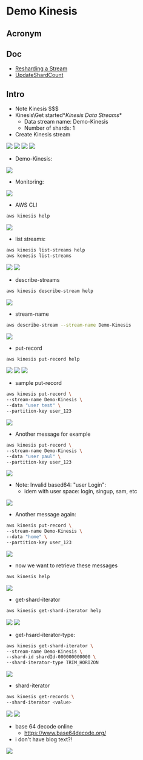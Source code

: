 # Demo Kinesis

## Acronym

## Doc
* [Resharding a Stream](https://docs.aws.amazon.com/streams/latest/dev/kinesis-using-sdk-java-resharding.html?icmpid=docs_console_unmapped)
* [UpdateShardCount](https://docs.aws.amazon.com/kinesis/latest/APIReference/API_UpdateShardCount.html?icmpid=docs_console_unmapped)

## Intro
* Note Kinesis $$$
* Kinesis\Get started\**Kinesis Data Streams**
    * Data stream name: Demo-Kinesis
    * Number of shards: 1
* Create Kinesis stream
    
    
[<img src="https://i.imgur.com/MwgzUFb.png">](https://i.imgur.com/MwgzUFb.png)
[<img src="https://i.imgur.com/ZXUfOX3.png">](https://i.imgur.com/ZXUfOX3.png)
[<img src="https://i.imgur.com/uy0VwEK.png">](https://i.imgur.com/uy0VwEK.png)
[<img src="https://i.imgur.com/MxO0sCp.png">](https://i.imgur.com/MxO0sCp.png)

* Demo-Kinesis:

[<img src="https://i.imgur.com/fJRrKFI.png">](https://i.imgur.com/fJRrKFI.png)

* Monitoring:

[<img src="https://i.imgur.com/YRN4LAm.png">](https://i.imgur.com/YRN4LAm.png)

* AWS CLI
````bash
aws kinesis help
````
[<img src="https://i.imgur.com/6Qnky7K.png">](https://i.imgur.com/6Qnky7K.png)

* list streams:
````bash
aws kinesis list-streams help
aws kenesis list-streams
````
[<img src="https://i.imgur.com/XIanTcm.png">](https://i.imgur.com/XIanTcm.png)
[<img src="https://i.imgur.com/2gEB1GK.png">](https://i.imgur.com/2gEB1GK.png)

* describe-streams
````bash
aws kinesis describe-stream help
````
[<img src="https://i.imgur.com/yhz1dSr.png">](https://i.imgur.com/yhz1dSr.png)

* stream-name
````bash
aws describe-stream --stream-name Demo-Kinesis
````
[<img src="https://i.imgur.com/D64buif.png">](https://i.imgur.com/D64buif.png)

* put-record
````bash
aws kinesis put-record help
````
[<img src="https://i.imgur.com/bkwu3Lj.png">](https://i.imgur.com/bkwu3Lj.png)
[<img src="https://i.imgur.com/3H9UNHe.png">](https://i.imgur.com/3H9UNHe.png)
[<img src="https://i.imgur.com/TLIIr2f.png">](https://i.imgur.com/TLIIr2f.png)

* sample put-record
````bash
aws kinesis put-record \
--stream-name Demo-Kinesis \
--data "user test" \
--partition-key user_123
````
[<img src="https://i.imgur.com/ZOr96GA.png">](https://i.imgur.com/ZOr96GA.png)

* Another message for example
````bash
aws kinesis put-record \
--stream-name Demo-Kinesis \
--data "user paul" \
--partition-key user_123
````

[<img src="https://i.imgur.com/sGtCk9B.png">](https://i.imgur.com/sGtCk9B.png)

* Note: Invalid based64: "user Login":
    * idem with user space: login, singup, sam, etc

[<img src="https://i.imgur.com/vB0EyX8.png">](https://i.imgur.com/vB0EyX8.png)

* Another message again:
````bash
aws kinesis put-record \
--stream-name Demo-Kinesis \
--data "home" \
--partition-key user_123
````
[<img src="https://i.imgur.com/OS6cHAS.png">](https://i.imgur.com/OS6cHAS.png)

* now we want to retrieve these messages
````bash
aws kinesis help
````
[<img src="https://i.imgur.com/bZ817Rs.png">](https://i.imgur.com/bZ817Rs.png)

* get-shard-iterator
````bash
aws kinesis get-shard-iterator help
````
[<img src="https://i.imgur.com/vlwfXnz.png">](https://i.imgur.com/vlwfXnz.png)
[<img src="https://i.imgur.com/ej6mbYu.png">](https://i.imgur.com/ej6mbYu.png)

* get-hsard-iterator-type:
````bash
aws kinesis get-shard-iterator \
--stream-name Demo-Kinesis \
--shard-id shardId-000000000000 \
--shard-iterator-type TRIM_HORIZON
````
[<img src="https://i.imgur.com/aqKPBQe.png">](https://i.imgur.com/aqKPBQe.png)

* shard-iterator <value>
````bash
aws kinesis get-records \
--shard-iterator <value>
````
[<img src="https://i.imgur.com/GNXrKT0.png">](https://i.imgur.com/GNXrKT0.png)
[<img src="https://i.imgur.com/QJ87V4b.png">](https://i.imgur.com/QJ87V4b.png)

* base 64 decode online
    * https://www.base64decode.org/
* i don't have blog text?!

[<img src="https://i.imgur.com/ftGZIZJ.png">](https://i.imgur.com/ftGZIZJ.png)

